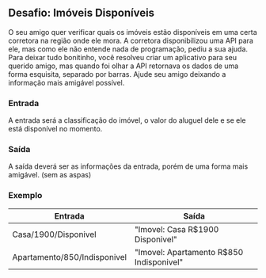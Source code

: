 ## Desafio: Imóveis Disponíveis

O seu amigo quer verificar quais os imóveis estão disponíveis em uma certa corretora na região onde ele mora. A corretora disponibilizou uma API para ele, mas como ele não entende nada de programação, pediu a sua ajuda. Para deixar tudo bonitinho, você resolveu criar um aplicativo para seu querido amigo, mas quando foi olhar a API retornava os dados de uma forma esquisita, separado por barras. Ajude seu amigo deixando a informação mais amigável possível.
### Entrada

A entrada será a classificação do imóvel, o valor do aluguel dele e se ele está disponível no momento.
### Saída

A saída deverá ser as informações da entrada, porém de uma forma mais amigável. (sem as aspas)

### Exemplo

Entrada                     | Saída
----------------------------| -------
 Casa/1900/Disponivel       |"Imovel: Casa R$1900 Disponivel" 
Apartamento/850/Indisponivel|"Imovel: Apartamento R$850 Indisponivel" 
                     